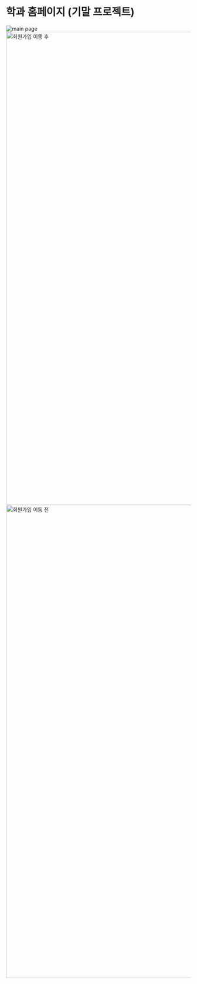 # 학과 홈페이지 (기말 프로젝트)


![main page](https://github.com/taegyeong0225/spring-final-project/assets/108190809/2f75e48b-431e-4795-a352-726e63f503fd)
<img width="1287" alt="회원가입 이동 후" src="https://github.com/taegyeong0225/spring-final-project/assets/108190809/ca24bca8-dd48-4c27-b96e-df70d9d10938">
<img width="1287" alt="회원가입 이동 전" src="https://github.com/taegyeong0225/spring-final-project/assets/108190809/4ee8f235-2dca-46f5-b397-eb552ae27147">
